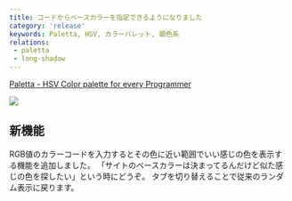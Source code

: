 ```yaml
---
title: コードからベースカラーを指定できるようになりました
category: 'release'
keywords: Paletta, HSV, カラーパレット, 顕色系
relations:
 - paletta
 - long-shadow
---
```


[Paletta - HSV Color palette for every Programmer](http://paletta.mrk1869.com)

![ ](/img/blog_paletta_code.png)

## 新機能

RGB値のカラーコードを入力するとその色に近い範囲でいい感じの色を表示する機能を追加しました。
「サイトのベースカラーは決まってるんだけど似た感じの色を探したい」という時にどうぞ。
タブを切り替えることで従来のランダム表示に戻ります。
